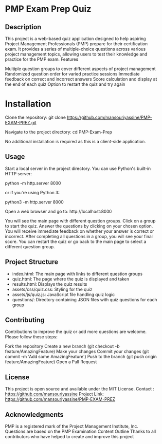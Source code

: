 # PMP Exam Prep Quiz
## Description

This project is a web-based quiz application designed to help aspiring Project Management Professionals (PMP) prepare for their certification exam. It provides a series of multiple-choice questions across various project management topics, allowing users to test their knowledge and practice for the PMP exam.
Features

Multiple question groups to cover different aspects of project management
Randomized question order for varied practice sessions
Immediate feedback on correct and incorrect answers
Score calculation and display at the end of each quiz
Option to restart the quiz and try again

# Installation

Clone the repository:
git clone https://github.com/mansouriyassine/PMP-EXAM-PREZ.git

Navigate to the project directory:
cd PMP-Exam-Prep

No additional installation is required as this is a client-side application.

## Usage

Start a local server in the project directory. You can use Python's built-in HTTP server:

python -m http.server 8000

or if you're using Python 3:

python3 -m http.server 8000

Open a web browser and go to:
http://localhost:8000

You will see the main page with different question groups. Click on a group to start the quiz.
Answer the questions by clicking on your chosen option. You will receive immediate feedback on whether your answer is correct or incorrect.
After completing all questions in a group, you will see your final score.
You can restart the quiz or go back to the main page to select a different question group.

## Project Structure

- index.html: The main page with links to different question groups
- quiz.html: The page where the quiz is displayed and taken
- results.html: Displays the quiz results
- assets/css/quiz.css: Styling for the quiz
- assets/js/quiz.js: JavaScript file handling quiz logic
- questions/: Directory containing JSON files with quiz questions for each group

## Contributing
Contributions to improve the quiz or add more questions are welcome. Please follow these steps:

Fork the repository
Create a new branch (git checkout -b feature/AmazingFeature)
Make your changes
Commit your changes (git commit -m 'Add some AmazingFeature')
Push to the branch (git push origin feature/AmazingFeature)
Open a Pull Request

## License
This project is open source and available under the MIT License.
Contact : https://github.com/mansouriyassine
Project Link: https://github.com/mansouriyassine/PMP-EXAM-PREZ

## Acknowledgments

PMP is a registered mark of the Project Management Institute, Inc.
Questions are based on the PMP Examination Content Outline
Thanks to all contributors who have helped to create and improve this project